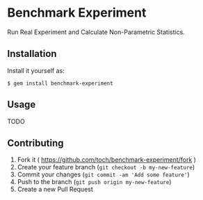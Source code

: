 # Benchmark Experiment

Run Real Experiment and Calculate Non-Parametric Statistics.

## Installation

Install it yourself as:

    $ gem install benchmark-experiment

## Usage

TODO

## Contributing

1. Fork it ( https://github.com/toch/benchmark-experiment/fork )
2. Create your feature branch (`git checkout -b my-new-feature`)
3. Commit your changes (`git commit -am 'Add some feature'`)
4. Push to the branch (`git push origin my-new-feature`)
5. Create a new Pull Request
